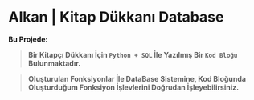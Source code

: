 # Alkan | Kitap Dükkanı Database

**Bu Projede:**

> **Bir Kitapçı Dükkanı İçin ``Python + SQL`` İle Yazılmış Bir ``Kod Bloğu`` Bulunmaktadır.**

> **Oluşturulan Fonksiyonlar İle DataBase Sistemine, Kod Bloğunda Oluşturduğum Fonksiyon İşlevlerini Doğrudan İşleyebilirsiniz.**
